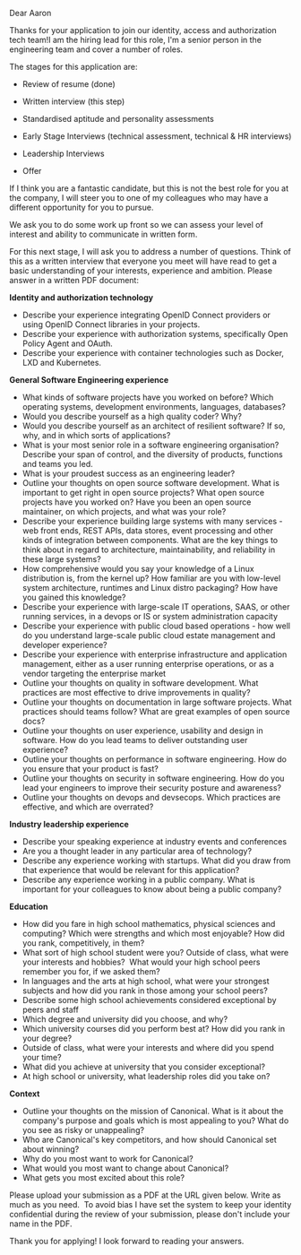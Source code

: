Dear Aaron

Thanks for your application to join our identity, access and authorization tech team!I am the hiring lead for this role, I'm a senior person in the engineering team and cover a number of roles.

The stages for this application are:

-   Review of resume (done)

-   Written interview (this step)

-   Standardised aptitude and personality assessments

-   Early Stage Interviews (technical assessment, technical & HR interviews)
-   Leadership Interviews

-   Offer

If I think you are a fantastic candidate, but this is not the best role for you at the company, I will steer you to one of my colleagues who may have a different opportunity for you to pursue.

We ask you to do some work up front so we can assess your level of interest and ability to communicate in written form.

For this next stage, I will ask you to address a number of questions. Think of this as a written interview that everyone you meet will have read to get a basic understanding of your interests, experience and ambition. Please answer in a written PDF document:

**Identity and authorization technology**

-   Describe your experience integrating OpenID Connect providers or using OpenID Connect libraries in your projects.
-   Describe your experience with authorization systems, specifically Open Policy Agent and OAuth.
-   Describe your experience with container technologies such as Docker, LXD and Kubernetes.

**General Software Engineering experience**

-   What kinds of software projects have you worked on before? Which operating systems, development environments, languages, databases?
-   Would you describe yourself as a high quality coder? Why?
-   Would you describe yourself as an architect of resilient software? If so, why, and in which sorts of applications?
-   What is your most senior role in a software engineering organisation? Describe your span of control, and the diversity of products, functions and teams you led.
-   What is your proudest success as an engineering leader?
-   Outline your thoughts on open source software development. What is important to get right in open source projects? What open source projects have you worked on? Have you been an open source maintainer, on which projects, and what was your role?
-   Describe your experience building large systems with many services - web front ends, REST APIs, data stores, event processing and other kinds of integration between components. What are the key things to think about in regard to architecture, maintainability, and reliability in these large systems?
-   How comprehensive would you say your knowledge of a Linux distribution is, from the kernel up? How familiar are you with low-level system architecture, runtimes and Linux distro packaging? How have you gained this knowledge?
-   Describe your experience with large-scale IT operations, SAAS, or other running services, in a devops or IS or system administration capacity
-   Describe your experience with public cloud based operations - how well do you understand large-scale public cloud estate management and developer experience?
-   Describe your experience with enterprise infrastructure and application management, either as a user running enterprise operations, or as a vendor targeting the enterprise market
-   Outline your thoughts on quality in software development. What practices are most effective to drive improvements in quality?
-   Outline your thoughts on documentation in large software projects. What practices should teams follow? What are great examples of open source docs?
-   Outline your thoughts on user experience, usability and design in software. How do you lead teams to deliver outstanding user experience?
-   Outline your thoughts on performance in software engineering. How do you ensure that your product is fast?
-   Outline your thoughts on security in software engineering. How do you lead your engineers to improve their security posture and awareness?
-   Outline your thoughts on devops and devsecops. Which practices are effective, and which are overrated?

**Industry leadership experience**

-   Describe your speaking experience at industry events and conferences
-   Are you a thought leader in any particular area of technology?
-   Describe any experience working with startups. What did you draw from that experience that would be relevant for this application?
-   Describe any experience working in a public company. What is important for your colleagues to know about being a public company?

**Education**

-   How did you fare in high school mathematics, physical sciences and computing? Which were strengths and which most enjoyable? How did you rank, competitively, in them?
-   What sort of high school student were you? Outside of class, what were your interests and hobbies?  What would your high school peers remember you for, if we asked them?
-   In languages and the arts at high school, what were your strongest subjects and how did you rank in those among your school peers?
-   Describe some high school achievements considered exceptional by peers and staff
-   Which degree and university did you choose, and why?
-   Which university courses did you perform best at? How did you rank in your degree?
-   Outside of class, what were your interests and where did you spend your time?
-   What did you achieve at university that you consider exceptional?
-   At high school or university, what leadership roles did you take on?

**Context**

-   Outline your thoughts on the mission of Canonical. What is it about the company's purpose and goals which is most appealing to you? What do you see as risky or unappealing?
-   Who are Canonical's key competitors, and how should Canonical set about winning?
-   Why do you most want to work for Canonical?
-   What would you most want to change about Canonical?
-   What gets you most excited about this role?

Please upload your submission as a PDF at the URL given below. Write as much as you need.  To avoid bias I have set the system to keep your identity confidential during the review of your submission, please don't include your name in the PDF.

Thank you for applying! I look forward to reading your answers.
